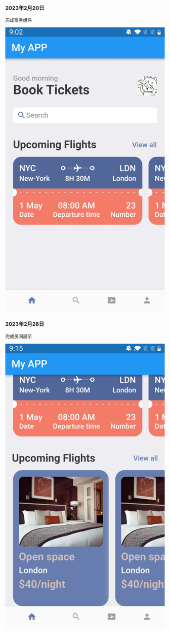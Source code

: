 ### 2023年2月20日

完成票务组件

![](./assets/20230220.jpg)

### 2023年2月28日

完成房间展示

![](./assets/20230228.jpg)